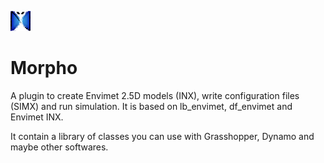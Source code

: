 ![Logo](https://github.com/AntonelloDN/Morpho/blob/master/logo/logo_morpho_32.png)
# Morpho
A plugin to create Envimet 2.5D models (INX), write configuration files (SIMX) and run simulation.
It is based on lb_envimet, df_envimet and Envimet INX.

It contain a library of classes you can use with Grasshopper, Dynamo and maybe other softwares.
